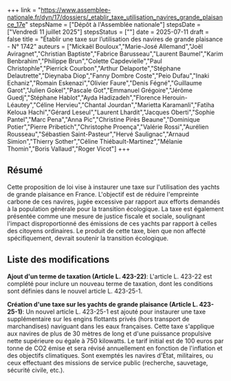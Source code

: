 +++
link = "https://www.assemblee-nationale.fr/dyn/17/dossiers/_etablir_taxe_utilisation_navires_grande_plaisance_17e"
stepsName = ["Dépôt à l'Assemblée nationale"]
stepsDate = ["Vendredi 11 juillet 2025"]
stepsStatus = [""]
date = 2025-07-11
draft = false
title = "Établir une taxe sur l’utilisation des navires de grande plaisance - N° 1742"
auteurs = ["Mickaël Bouloux","Marie-José Allemand","Joël Aviragnet","Christian Baptiste","Fabrice Barusseau","Laurent Baumel","Karim Benbrahim","Philippe Brun","Colette Capdevielle","Paul Christophle","Pierrick Courbon","Arthur Delaporte","Stéphane Delautrette","Dieynaba Diop","Fanny Dombre Coste","Peio Dufau","Inaki Echaniz","Romain Eskenazi","Olivier Faure","Denis Fégné","Guillaume Garot","Julien Gokel","Pascale Got","Emmanuel Grégoire","Jérôme Guedj","Stéphane Hablot","Ayda Hadizadeh","Florence Herouin-Léautey","Céline Hervieu","Chantal Jourdan","Marietta Karamanli","Fatiha Keloua Hachi","Gérard Leseul","Laurent Lhardit","Jacques Oberti","Sophie Pantel","Marc Pena","Anna Pic","Christine Pirès Beaune","Dominique Potier","Pierre Pribetich","Christophe Proença","Valérie Rossi","Aurélien Rousseau","Sébastien Saint-Pasteur","Hervé Saulignac","Arnaud Simion","Thierry Sother","Céline Thiébault-Martinez","Mélanie Thomin","Boris Vallaud","Roger Vicot"]
+++

## Résumé

Cette proposition de loi vise à instaurer une taxe sur l'utilisation des yachts de grande plaisance en France. L'objectif est de réduire l'empreinte carbone de ces navires, jugée excessive par rapport aux efforts demandés à la population générale pour la transition écologique. La taxe est également présentée comme une mesure de justice fiscale et sociale, soulignant l'impact disproportionné des émissions de ces yachts par rapport à celles des citoyens ordinaires. Le produit de cette taxe, bien que non affecté spécifiquement, devrait soutenir la transition écologique.

## Liste des modifications

**Ajout d'un terme de taxation (Article L. 423-22)**: L'article L. 423-22 est complété pour inclure un nouveau terme de taxation, dont les conditions sont définies dans le nouvel article L. 423-25-1.

**Création d'une taxe sur les yachts de grande plaisance (Article L. 423-25-1)**: Un nouvel article L. 423-25-1 est ajouté pour instaurer une taxe supplémentaire sur les engins flottants privés (hors transport de marchandises) naviguant dans les eaux françaises. Cette taxe s'applique aux navires de plus de 30 mètres de long et d'une puissance propulsive nette supérieure ou égale à 750 kilowatts. Le tarif initial est de 100 euros par tonne de CO2 émise et sera révisé annuellement en fonction de l'inflation et des objectifs climatiques. Sont exemptés les navires d'État, militaires, ou ceux effectuant des missions de service public (recherche, sauvetage, sécurité civile, etc.).
